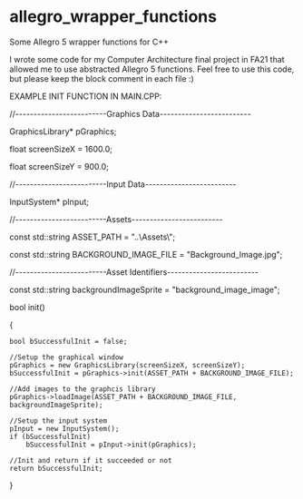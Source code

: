 # allegro_wrapper_functions
Some Allegro 5 wrapper functions for C++

I wrote some code for my Computer Architecture final project in FA21 that allowed me to use abstracted Allegro 5 functions. Feel free to use this code, but please keep the block comment in each file :)

EXAMPLE INIT FUNCTION IN MAIN.CPP:

//-------------------------Graphics Data-------------------------

GraphicsLibrary* pGraphics;

float screenSizeX = 1600.0;

float screenSizeY = 900.0;



//-------------------------Input Data-------------------------

InputSystem* pInput;



//-------------------------Assets-------------------------

const std::string ASSET_PATH = "..\\Assets\\";

const std::string BACKGROUND_IMAGE_FILE = "Background_Image.jpg";



//-------------------------Asset Identifiers-------------------------

const std::string backgroundImageSprite = "background_image_image";



bool init()

{

	bool bSuccessfulInit = false;

	//Setup the graphical window
	pGraphics = new GraphicsLibrary(screenSizeX, screenSizeY);
	bSuccessfulInit = pGraphics->init(ASSET_PATH + BACKGROUND_IMAGE_FILE);

	//Add images to the graphcis library
	pGraphics->loadImage(ASSET_PATH + BACKGROUND_IMAGE_FILE, backgroundImageSprite);

	//Setup the input system
	pInput = new InputSystem();
	if (bSuccessfulInit)
		bSuccessfulInit = pInput->init(pGraphics);

	//Init and return if it succeeded or not
	return bSuccessfulInit;
}
